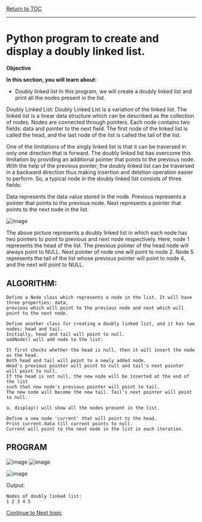 <a href="https://github.com/CyberTrainingUSAF/06-Intro-to-Algorithms/blob/master/00-Table-of-Contents.md"> Return to TOC </a>

---
# Python program to create and display a doubly linked list.

**Objective**

**In this section, you will learn about:**
* Doubly linked list
In this program, we will create a doubly linked list and print all the nodes present in the list.

Doubly Linked List:
Doubly Linked List is a variation of the linked list. The linked list is a linear data structure which can be described as the collection of nodes. Nodes are connected through pointers. Each node contains two fields: data and pointer to the next field. The first node of the linked list is called the head, and the last node of the list is called the tail of the list.

One of the limitations of the singly linked list is that it can be traversed in only one direction that is forward. The doubly linked list has overcome this limitation by providing an additional pointer that points to the previous node. With the help of the previous pointer, the doubly linked list can be traversed in a backward direction thus making insertion and deletion operation easier to perform. So, a typical node in the doubly linked list consists of three fields:

Data represents the data value stored in the node.
Previous represents a pointer that points to the previous node.
Next represents a pointer that points to the next node in the list.

![image](https://user-images.githubusercontent.com/19671036/60900225-77e36800-a231-11e9-8dce-7eb53a15459d.png)

The above picture represents a doubly linked list in which each node has two pointers to point to previous and next node respectively. Here, node 1 represents the head of the list. The previous pointer of the head node will always point to NULL. Next pointer of node one will point to node 2. Node 5 represents the tail of the list whose previous pointer will point to node 4, and the next will point to NULL.

## ALGORITHM:
```
Define a Node class which represents a node in the list. It will have three properties: data, 
previous which will point to the previous node and next which will point to the next node.

Define another class for creating a doubly linked list, and it has two nodes: head and tail. 
Initially, head and tail will point to null.
addNode() will add node to the list:

It first checks whether the head is null, then it will insert the node as the head.
Both head and tail will point to a newly added node.
Head's previous pointer will point to null and tail's next pointer will point to null.
If the head is not null, the new node will be inserted at the end of the list 
such that new node's previous pointer will point to tail.
The new node will become the new tail. Tail's next pointer will point to null.

a. display() will show all the nodes present in the list.

Define a new node 'current' that will point to the head.
Print current.data till current points to null.
Current will point to the next node in the list in each iteration.
```
## PROGRAM

![image](https://user-images.githubusercontent.com/19671036/60900424-c3961180-a231-11e9-8b98-aa471d129489.png)
![image](https://user-images.githubusercontent.com/19671036/60900478-db6d9580-a231-11e9-8d52-cc9716d9060e.png)

![image](https://user-images.githubusercontent.com/19671036/60901446-98142680-a233-11e9-8139-3be70f7eb6fc.png)

Output:
```
Nodes of doubly linked list: 
1 2 3 4 5
```
<a href="https://github.com/Bpmhome/06-Intro-to-Algorithms/blob/master/11_Linked_List_Demo.md"> Continue to Next topic </a>
